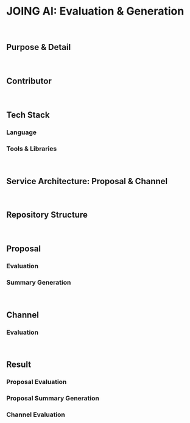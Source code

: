 # JOING AI: Evaluation & Generation

<br>

## Purpose & Detail

<br>

## Contributor

<br>

## Tech Stack
### Language
### Tools & Libraries

<br>

## Service Architecture: Proposal & Channel

<br>

## Repository Structure

<br>

## Proposal
### Evaluation
### Summary Generation

<br>

## Channel
### Evaluation

<br>

## Result
### Proposal Evaluation
### Proposal Summary Generation
### Channel Evaluation
